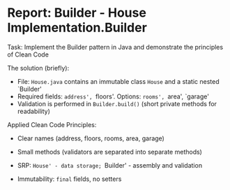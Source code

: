 # Report: Builder - House Implementation.Builder

Task: Implement the Builder pattern in Java and demonstrate the principles of Clean Code

The solution (briefly):
- File: `House.java` contains an immutable class `House` and a static nested `Builder'
- Required fields: `address', `floors'. Options: `rooms', `area', `garage'
- Validation is performed in `Builder.build()` (short private methods for readability)

Applied Clean Code Principles:
- Clear names (address, floors, rooms, area, garage)
- Small methods (validators are separated into separate methods)
- SRP: `House' - data storage; `Builder' - assembly and validation

- Immutability: `final` fields, no setters
